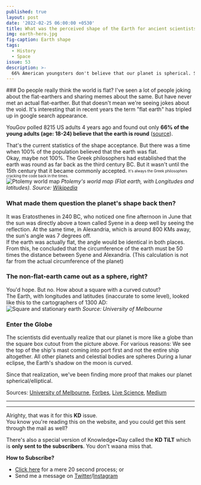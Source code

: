 ```yaml
---
published: true
layout: post
date: '2022-02-25 06:00:00 +0530'
title: What was the perceived shape of the Earth for ancient scientists?
img: earth-hero.jpg
fig-caption: Earth shape
tags:
  - History
  - Space
issue: 53
description: >-
  66% American youngsters don't believe that our planet is spherical. See what the scientists in the past believed.
---
```

<div id="personal-data" style="display: none;">
<blockquote>Hey <span id="reader-fname">there</span>, This is a personalised message that should only be visible if you load this page from your personal link. Come from the home screen and <span style="color:lightgrey;">you can't see me</span>. <br/>- John Cena<br/><br/>Oh, also this is only on this post. <span style="color: darkgoldenrod; font-size: 12px;">(For now)</span></blockquote>
</div>
### Do people really think the world is flat?
I've seen a lot of people joking about the flat-earthers and sharing memes about the same. But have never met an actual flat-earther.  
But that doesn't mean we're seeing jokes about the void. It's interesting that in recent years the term "flat earth" has tripled up in google search appearance.  

YouGov polled 8215 US adults 4 years ago and found out only **66% of the young adults (age: 18-24) believe that the earth is round** ([source](https://www.forbes.com/sites/trevornace/2018/04/04/only-two-thirds-of-american-millennials-believe-the-earth-is-round/?sh=1702cf727ec6)).  

That's the current statistics of the shape acceptance. But there was a time when 100% of the population believed that the earth was flat.  
Okay, maybe not 100%. The Greek philosophers had established that the earth was round as far back as the third century BC. But it wasn't until the 15th century that it became commonly accepted. <sub><sup>It's always the Greek philosophers cracking the code back in the times.</sup></sub>  
![Ptolemy world map](https://upload.wikimedia.org/wikipedia/commons/thumb/2/23/PtolemyWorldMap.jpg/1280px-PtolemyWorldMap.jpg)
_Ptolemy's world map (Flat earth, with Longitudes and latitudes). Source: [Wikipedia](https://en.wikipedia.org/wiki/Ptolemy%27s_world_map)_


### What made them question the planet's shape back then?
It was Eratosthenes in 240 BC, who noticed one fine afternoon in June that the sun was directly above a town called Syene in a deep well by seeing the reflection.
At the same time, in Alexandria, which is around 800 KMs away, the sun's angle was 7 degrees off.  
If the earth was actually flat, the angle would be identical in both places. From this, he concluded that the circumference of the earth must be 50 times the distance between Syene and Alexandria. (This calculation is not far from the actual circumference of the planet)  

### The non-flat-earth came out as a sphere, right?
You'd hope. But no. How about a square with a curved cutout?  
The Earth, with longitudes and latitudes (inaccurate to some level), looked like this to the cartographers of 1300 AD:  
![Square and stationary earth](https://res-2.cloudinary.com/the-university-of-melbourne/image/upload/s--vq5ybZtD--/c_limit,f_auto,q_75,w_892/v1/pursuit-uploads/1bd/6b8/5e3/1bd6b85e33347a30e5e2e59b9fcfbed99650d0d4001244213f912abd54af.jpg)
_Source: University of Melbourne_

### Enter the Globe
The scientists did eventually realize that our planet is more like a globe than the square box cutout from the picture above. For various reasons:
We see the top of the ship's mast coming into port first and not the entire ship altogether.
All other planets and celestial bodies are spheres
During a lunar eclipse, the Earth's shadow on the moon is curved.

Since that realization, we've been finding more proof that makes our planet spherical/elliptical.  

Sources: [University of Melbourne](https://pursuit.unimelb.edu.au/articles/why-do-some-people-believe-the-earth-is-flat), [Forbes](https://www.forbes.com/sites/trevornace/2018/04/04/only-two-thirds-of-american-millennials-believe-the-earth-is-round/?sh=1702cf727ec6), [Live Science](https://www.livescience.com/24310-flat-earth-belief.html), [Medium](https://medium.com/starts-with-a-bang/who-discovered-the-earth-is-round-67dfc013402a)  

------
------

Alrighty, that was it for this **KD** issue.   
You know you're reading this on the website, and you could get this sent through the mail as well?  

There's also a special version of Knowledge•Day called the **KD TiLT** which is **only sent to the subscribers**. You don't waana miss that.  

**How to Subscribe?**  
- [Click here](https://knowledgeday.in/signup/?utm_source=kdweb_issue52&utm_medium=blog_conclusion&utm_campaign=issue52) for a mere 20 second process; or  
- Send me a message on [Twitter](https://twitter.com/knowledgedaynl?utm_source=kdweb_issue52&utm_medium=blog_conclusion&utm_campaign=issue52)/[Instagram](http://instagram.com/knowledgedaynl?utm_source=kdweb_issue52&utm_medium=blog_conclusion&utm_campaign=issue52)  
